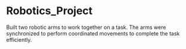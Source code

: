 # Robotics_Project
 Built two robotic arms to work together on a task. The arms were synchronized to perform coordinated movements to complete the task efficiently.
